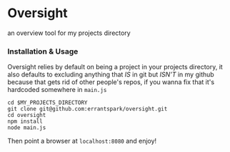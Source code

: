 # Oversight
an overview tool for my projects directory

### Installation & Usage
Oversight relies by default on being a project in your projects directory, it also defaults to excluding anything that *IS* in git but *ISN'T* in my github because that gets rid of other people's repos, if you wanna fix that it's hardcoded somewhere in `main.js`
```
cd $MY_PROJECTS_DIRECTORY
git clone git@github.com:errantspark/oversight.git
cd oversight
npm install
node main.js
```

Then point a browser at `localhost:8080` and enjoy!

